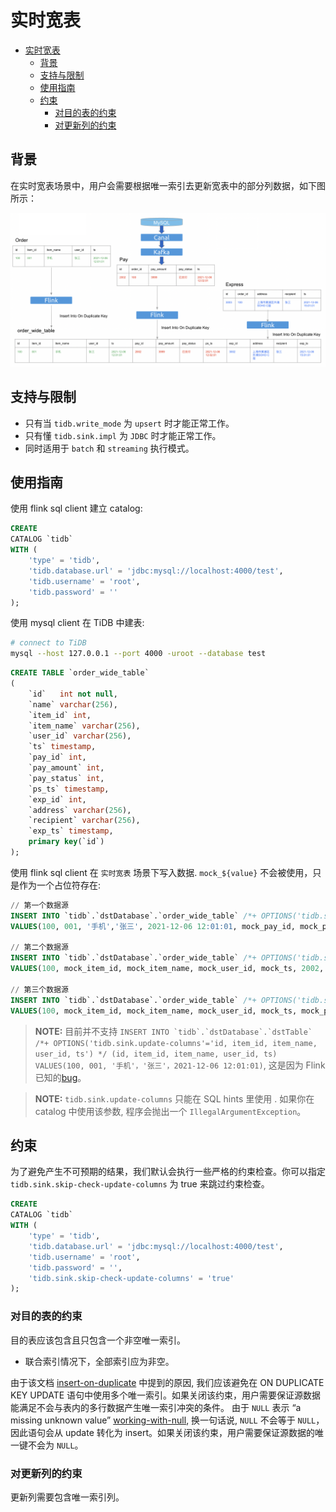 # 实时宽表

* [实时宽表](#实时宽表)
    * [背景](#背景)
    * [支持与限制](#支持与限制)
    * [使用指南](#使用指南)
    * [约束](#约束)
        * [对目的表的约束](#对目的表的约束)
        * [对更新列的约束](#对更新列的约束)


## 背景

在实时宽表场景中，用户会需要根据唯一索引去更新宽表中的部分列数据，如下图所示：

![image alt text](design/imgs/real-time-wide-table/Materialized-View.png)

## 支持与限制

- 只有当 `tidb.write_mode` 为 `upsert` 时才能正常工作。
- 只有懂 `tidb.sink.impl` 为 `JDBC` 时才能正常工作。
- 同时适用于 `batch` 和 `streaming` 执行模式。

## 使用指南

使用 flink sql client 建立 catalog:

```sql
CREATE
CATALOG `tidb`
WITH (
    'type' = 'tidb',
    'tidb.database.url' = 'jdbc:mysql://localhost:4000/test',
    'tidb.username' = 'root',
    'tidb.password' = ''
);
```

使用 mysql client 在 TiDB 中建表:

```bash
# connect to TiDB
mysql --host 127.0.0.1 --port 4000 -uroot --database test
```

```sql
CREATE TABLE `order_wide_table`
(
    `id`   int not null,
    `name` varchar(256),
    `item_id` int, 
    `item_name` varchar(256), 
    `user_id` varchar(256), 
    `ts` timestamp,
    `pay_id` int, 
    `pay_amount` int, 
    `pay_status` int, 
    `ps_ts` timestamp,
    `exp_id` int, 
    `address` varchar(256), 
    `recipient` varchar(256), 
    `exp_ts` timestamp, 
    primary key(`id`)
);
```

使用 flink sql client 在 `实时宽表` 场景下写入数据. `mock_${value}` 不会被使用，只是作为一个占位符存在:

```sql
// 第一个数据源
INSERT INTO `tidb`.`dstDatabase`.`order_wide_table` /*+ OPTIONS('tidb.sink.update-columns'='id, item_id, item_name, user_id, ts') */
VALUES(100, 001, '手机','张三', 2021-12-06 12:01:01, mock_pay_id, mock_pay_amount, mock_pay_status, mock_ps_ts, mock_exp_id, mock_address, mock_recipient, mock_exp_ts)

// 第二个数据源
INSERT INTO `tidb`.`dstDatabase`.`order_wide_table` /*+ OPTIONS('tidb.sink.update-columns'='id, pay_id, pay_amount, pay_status, ps_ts') */
VALUES(100, mock_item_id, mock_item_name, mock_user_id, mock_ts, 2002, 399, '已支付', 2021-12-06 12:02:01, mock_exp_id, mock_address, mock_recipient, mock_exp_ts)

// 第三个数据源
INSERT INTO `tidb`.`dstDatabase`.`order_wide_table` /*+ OPTIONS('tidb.sink.update-columns'='id, exp_id, address, recipient, exp_ts') */
VALUES(100, mock_item_id, mock_item_name, mock_user_id, mock_ts, mock_pay_id, mock_pay_amount, mock_pay_status, mock_ps_ts, 3002, '上海市黄浦区外滩SOHO C座', '张三', 2021-12-06 15:01:01)
```

> **NOTE:**
>  目前并不支持 ```INSERT INTO `tidb`.`dstDatabase`.`dstTable` /*+ OPTIONS('tidb.sink.update-columns'='id, item_id, item_name, user_id, ts') */ (id, item_id, item_name, user_id, ts)
VALUES(100, 001, '手机'，'张三'，2021-12-06 12:01:01)```, 这是因为 Flink 已知的[bug](https://issues.apache.org/jira/browse/FLINK-27683)。

> **NOTE:**
> `tidb.sink.update-columns` 只能在 SQL hints 里使用 . 如果你在 catalog 中使用该参数, 程序会抛出一个 `IllegalArgumentException`。

## 约束

为了避免产生不可预期的结果，我们默认会执行一些严格的约束检查。你可以指定 `tidb.sink.skip-check-update-columns` 为 true 来跳过约束检查。

```sql
CREATE
CATALOG `tidb`
WITH (
    'type' = 'tidb',
    'tidb.database.url' = 'jdbc:mysql://localhost:4000/test',
    'tidb.username' = 'root',
    'tidb.password' = '',
    'tidb.sink.skip-check-update-columns' = 'true'
);
```

### 对目的表的约束

目的表应该包含且只包含一个非空唯一索引。
- 联合索引情况下，全部索引应为非空。

由于该文档 [insert-on-duplicate](https://dev.mysql.com/doc/refman/8.0/en/insert-on-duplicate.html) 中提到的原因, 我们应该避免在 ON DUPLICATE KEY UPDATE 语句中使用多个唯一索引。如果关闭该约束，用户需要保证源数据能满足不会与表内的多行数据产生唯一索引冲突的条件。
由于 `NULL` 表示 “a missing unknown value” [working-with-null](https://dev.mysql.com/doc/refman/8.0/en/working-with-null.html), 换一句话说, `NULL` 不会等于 `NULL`，因此语句会从 update 转化为 insert。如果关闭该约束，用户需要保证源数据的唯一键不会为 `NULL`。

### 对更新列的约束

更新列需要包含唯一索引列。
